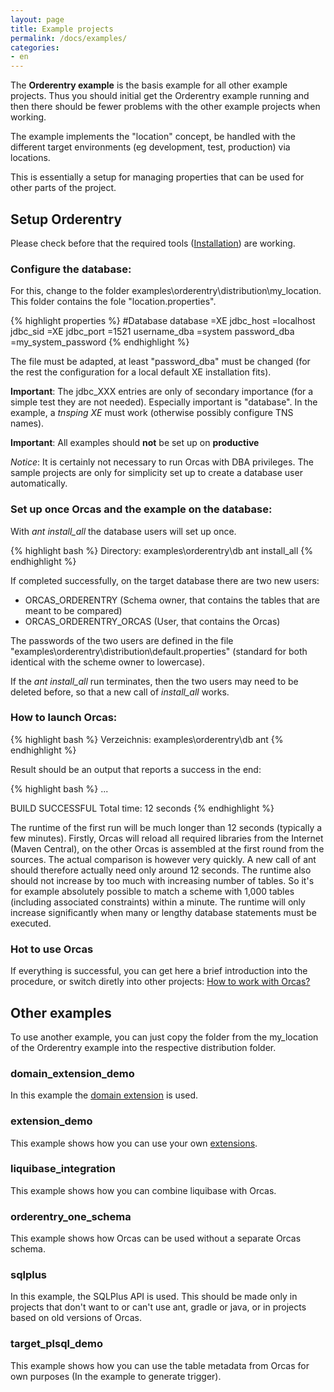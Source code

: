 ```yaml
---
layout: page
title: Example projects
permalink: /docs/examples/
categories: 
- en
---
```


The **Orderentry example** is the basis example for all other example projects. 
Thus you should initial get the Orderentry example running and then there should be fewer problems with the other example projects when working. 

The example implements the "location" concept, be handled with the different target environments (eg development, test, production) via locations.

This is essentially a setup for managing properties that can be used for other parts of the project.

## Setup Orderentry

Please check before that the required tools ([Installation]({{site.baseurl}}/docs/installation)) are working.

### Configure the database:

For this, change to the folder examples\orderentry\distribution\my_location.
<br/>This folder contains the fole "location.properties".

{% highlight properties %}
#Database
database              =XE
jdbc_host             =localhost
jdbc_sid              =XE
jdbc_port             =1521
username_dba          =system
password_dba          =my_system_password
{% endhighlight %}

The file must be adapted, at least "password_dba" must be changed (for the rest the configuration for a local default XE installation fits).

**Important**: The jdbc_XXX entries are only of secondary importance (for a simple test they are not needed). Especially important is "database". In the example, a *tnsping XE* must work (otherwise possibly configure TNS names).

**Important**: All examples should **not** be set up on **productive** 

*Notice*: It is certainly not necessary to run Orcas with DBA privileges. The sample projects are only for simplicity set up to create a database user automatically.

### Set up once Orcas and the example on the database:

With *ant install_all* the database users will set up once.

{% highlight bash %}
Directory: examples\orderentry\db
ant install_all
{% endhighlight %}

If completed successfully, on the target database there are two new users:

- ORCAS_ORDERENTRY (Schema owner, that contains the tables that are meant to be compared)
- ORCAS_ORDERENTRY_ORCAS (User, that contains the Orcas)

The passwords of the two users are defined in the file "examples\orderentry\distribution\default.properties" (standard for both identical with the scheme owner to lowercase).

If the *ant install_all* run terminates, then the two users may need to be deleted before, so that a new call of *install_all* works.

### How to launch Orcas:

{% highlight bash %}
Verzeichnis: examples\orderentry\db
ant
{% endhighlight %}

Result should be an output that reports a success in the end:

{% highlight bash %}
...

BUILD SUCCESSFUL
Total time: 12 seconds
{% endhighlight %}

The runtime of the first run will be much longer than 12 seconds (typically a few minutes). Firstly, Orcas will reload all required libraries from the Internet (Maven Central), on the other Orcas is assembled at the first round from the sources. The actual comparison is however very quickly. A new call of ant should therefore actually need only around 12 seconds. The runtime also should not increase by too much with increasing number of tables. So it's for example absolutely possible to match a scheme with 1,000 tables (including associated constraints) within a minute. The runtime will only increase significantly when many or lengthy database statements must be executed.

### Hot to use Orcas
If everything is successful, you can get here a brief introduction into the procedure, or switch diretly into other projects: [How to work with Orcas?]({{site.baseurl}}/docs/usage/)

## Other examples

To use another example, you can just copy the folder from the my_location of the Orderentry example into the respective distribution folder.

<a name="domain_extension_demo"/>

### domain_extension_demo

In this example the [domain extension]({{site.baseurl}}/docs/domain-extension/) is used.

<a name="extension_demo"/>

### extension_demo

This example shows how you can use your own [extensions]({{site.baseurl}}/docs/extensions/).

### liquibase_integration

This example shows how you can combine liquibase with Orcas.

### orderentry_one_schema

This example shows how Orcas can be used without a separate Orcas schema.

### sqlplus

In this example, the SQLPlus API is used. This should be made only in projects that don't want to or can't use ant, gradle or java, or in projects based on old versions of Orcas.

### target_plsql_demo

This example shows how you can use the table metadata from Orcas for own purposes (In the example to generate trigger).
